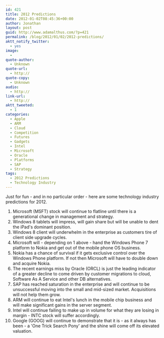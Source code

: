 ```yaml
---
id: 421
title: 2012 Predictions
date: 2012-01-02T08:45:36+00:00
author: Jonathan
layout: post
guid: http://www.adamalthus.com/?p=421
permalink: /blog/2012/01/02/2012-predictions/
aktt_notify_twitter:
  - yes
image:
  -
quote-author:
  - Unknown
quote-url:
  - http://
quote-copy:
  - Unknown
audio:
  - http://
link-url:
  - http://
aktt_tweeted:
  - 1
categories:
  - Apple
  - ARM
  - Cloud
  - Competition
  - Futures
  - Gadgets
  - Intel
  - Microsoft
  - Oracle
  - Platforms
  - SAP
  - Strategy
tags:
  - 2012 Predictions
  - Technology Industry
---
```

Just for fun - and in no particular order - here are some technology industry predictions for 2012.<!--more-->

  1. Microsoft (MSFT) stock will continue to flatline until there is a generational change in management and strategy.
  2. Windows 8 tablets will impress, will gain share but will be unable to dent the iPad's dominant position.
  3. Windows 8 client will underwhelm in the enterprise as customers tire of client side upgrade cycles.
  4. Microsoft will - depending on 1 above - hand the Windows Phone 7 platform to Nokia and get out of the mobile phone OS business.
  5. Nokia has a chance of survival if it gets exclusive control over the Windows Phone platform. If not then Microsoft will have to double down and acquire Nokia.
  6. The recent earnings miss by Oracle (ORCL) is just the leading indicator of a greater decline to come driven by customer migrations to cloud, Software As A Service and other DB alternatives.
  7. SAP has reached saturation in the enterprise and will continue to be unsuccessful moving into the small and mid-sized market. Acquisitions will not help them grow.
  8. ARM will continue to eat Intel's lunch in the mobile chip business and will make significant gains in the server segment.
  9. Intel will continue failing to make up in volume for what they are losing in margin - INTC stock will suffer accordingly.
 10. Google (GOOG) will continue to demonstrate that it is - as it always has been - a 'One Trick Search Pony' and the shine will come off its elevated valuation.
